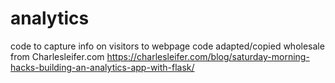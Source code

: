 # analytics
code to capture info on visitors to webpage
code adapted/copied wholesale from Charlesleifer.com https://charlesleifer.com/blog/saturday-morning-hacks-building-an-analytics-app-with-flask/
